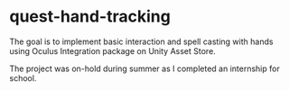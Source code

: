 # quest-hand-tracking
The goal is to implement basic interaction and spell casting with hands using Oculus Integration package on Unity Asset Store.

The project was on-hold during summer as I completed an internship for school.
